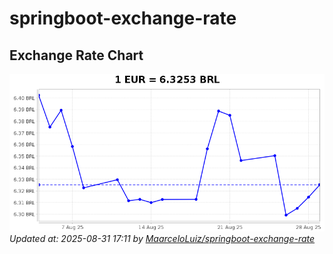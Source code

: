# springboot-exchange-rate

<!-- EXCHANGE-RATE-START -->
## Exchange Rate Chart

![Exchange Rate Chart](charts/chart.png)*Updated at: 2025-08-31 17:11 by [MaarceloLuiz/springboot-exchange-rate](https://github.com/MaarceloLuiz/springboot-exchange-rate)*


<!-- EXCHANGE-RATE-END -->